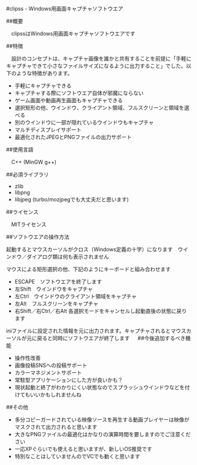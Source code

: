 #clipss - Windows用画面キャプチャソフトウエア

##概要

　clipssはWindows用画面キャプチャソフトウエアです

##特徴

　設計のコンセプトは、キャプチャ画像を誰かと共有することを前提に「手軽にキャプチャできて小さなファイルサイズになるように出力すること」でした。以下のような特徴があります。

- 手軽にキャプチャできる
- キャプチャする際にソフトウエア自体が邪魔にならない
- ゲーム画面や動画再生画面もキャプチャできる
- 選択矩形の他、ウインドウ、クライアント領域、フルスクリーンと領域を選べる
- 別のウインドウに一部が隠れているウインドウもキャプチャ
- マルチディスプレイサポート
- 最適化されたJPEGとPNGファイルの出力サポート


##使用言語

　C++ (MinGW g++)

##必須ライブラリ

- zlib
- libpng
- libjpeg (turbo/mozjpegでも大丈夫だと思います)


##ライセンス

　MITライセンス

##ソフトウエアの操作方法

起動するとマウスカーソルがクロス（Windows定義の十字）になります　ウインドウ／ダイアログ類は何も表示されません

マウスによる矩形選択の他、下記のようにキーボードと組み合わせます

- ESCAPE　ソフトウエアを終了します
- 左Shift　ウインドウをキャプチャ
- 左Ctrl　ウインドウのクライアント領域をキャプチャ
- 左Alt　フルスクリーンをキャプチャ
- 右Shift／右Ctrl／右Alt 各選択モードをキャンセルし起動直後の状態に戻ります

iniファイルに設定された情報を元に出力されます。キャプチャされるとマウスカーソルが元に戻ると同時にソフトウエアが終了します
　
##今後追加するべき機能

- 操作性改善
- 画像投稿SNSへの投稿サポート
- カラーマネジメントサポート
- 常駐型アプリケーションにした方が良いかも？
- 現状起動と終了がわかりにくい状態なのでスプラッシュウインドウなどを付けてもいいかもしれませんね


##その他

- 多分コピーガードされている映像ソースを再生する動画プレイヤーは映像がマスクされて出力されると思います
- 大きなPNGファイルの最適化はかなりの演算時間を要しますのでご注意ください
- 一応XPぐらいでも使えると思いますが、新しいOS推奨です
- 特別なことはしていませんのでVCでも動くと思います
